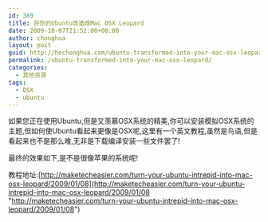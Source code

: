 ```yaml
---
id: 389
title: 将你的Ubuntu改造成Mac OSX Leopard
date: 2009-10-07T21:52:00+08:00
author: chonghua
layout: post
guid: http://hechonghua.com/ubuntu-transformed-into-your-mac-osx-leopard/
permalink: /ubuntu-transformed-into-your-mac-osx-leopard/
categories:
  - 其他资源
tags:
  - OSX
  - ubuntu
---
```

如果您正在使用Ubuntu,但是又羡慕OSX系统的精美,你可以安装模拟OSX系统的主题,但如何使Ubuntu看起来更像是OSX呢,这里有一个英文教程,虽然是鸟语,但是看起来也不是那么难,无非是下载编译安装一些文件罢了! 

<!--more-->


最终的效果如下,是不是很像苹果的系统呢!</p> 

教程地址:[http://maketecheasier.com/turn-your-ubuntu-intrepid-into-mac-osx-leopard/2009/01/08](http://maketecheasier.com/turn-your-ubuntu-intrepid-into-mac-osx-leopard/2009/01/08 "http://maketecheasier.com/turn-your-ubuntu-intrepid-into-mac-osx-leopard/2009/01/08")